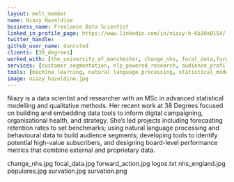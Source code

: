```yaml
---
layout: melt_member
name: Niazy Hazeldine
business_name: Freelance Data Scientist
linked_in_profile_page: https://www.linkedin.com/in/niazy-h-6b10a0154/
twitter_handle: 
github_user_name: duncstod
clients: [38_degrees]
worked_with: [the_university_of_manchester, change_nhs, focal_data,forward_action, nhs_england, populares, survation]
services: [customer_segmentation, nlp_powered_research, audience_profiling]
tools: [machine_learning, natural_language_processing, statistical_modelling, topic_modelling, python]
image: niazy_hazeldine.jpg
---
```


Niazy is a data scientist and researcher with an MSc in advanced statistical modelling and qualitative methods. Her recent work at 38 Degrees focused on building and embedding data tools to inform digital campaigning, organisational health, and strategy. She’s led projects including forecasting retention rates to set benchmarks; using natural language processing and behavioural data to build audience segments; developing tools to identify potential high-value subscribers, and designing board-level performance metrics that combine external and proprietary data. 



change_nhs.jpg
focal_data.jpg
forward_action.jpg
logos.txt
nhs_england.jpg
populares.jpg
survation.jpg
survation.png